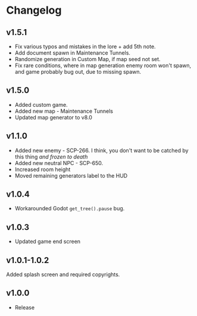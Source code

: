 # Changelog

## v1.5.1

- Fix various typos and mistakes in the lore + add 5th note.
- Add document spawn in Maintenance Tunnels.
- Randomize generation in Custom Map, if map seed not set.
- Fix rare conditions, where in map generation enemy room won't spawn, and game probably bug out, due to missing spawn.

## v1.5.0

- Added custom game.
- Added new map - Maintenance Tunnels
- Updated map generator to v8.0

## v1.1.0

- Added new enemy - SCP-266. I think, you don't want to be catched by this thing *and frozen to death*
- Added new neutral NPC - SCP-650.
- Increased room height
- Moved remaining generators label to the HUD

## v1.0.4

- Workarounded Godot `get_tree().pause` bug.

## v1.0.3

- Updated game end screen

## v1.0.1-1.0.2

Added splash screen and required copyrights.

## v1.0.0

- Release
